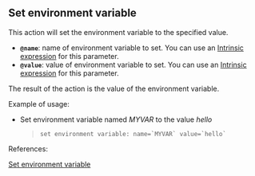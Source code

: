 ## Set environment variable

This action will set the environment variable to the specified value.

- **`@name`**: name of environment variable to set. You can use an [Intrinsic expression](https://github.com/DasAng/phobo-release/blob/master/docs/intrinsic_expression.md) for this parameter.
- **`@value`**: value of environment variable to set. You can use an [Intrinsic expression](https://github.com/DasAng/phobo-release/blob/master/docs/intrinsic_expression.md) for this parameter.

The result of the action is the value of the environment variable.

Example of usage:

- Set environment variable named *MYVAR* to the value *hello*

    > ``set environment variable: name=`MYVAR` value=`hello` ``


References:

[Set environment variable](https://github.com/DasAng/phobo-release/blob/master/docs/misc_actions.md#set-environment-variable)